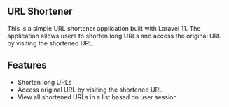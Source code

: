 ## URL Shortener

This is a simple URL shortener application built with Laravel 11. The application allows users to shorten long URLs and access the original URL by visiting the shortened URL.

## Features

-   Shorten long URLs
-   Access original URL by visiting the shortened URL
-   View all shortened URLs in a list based on user session
